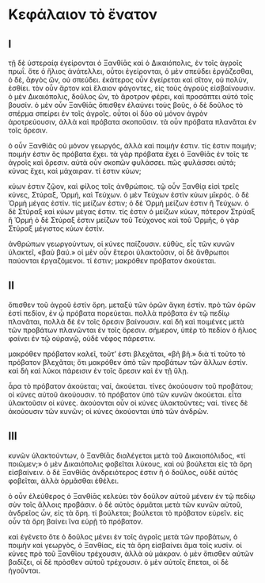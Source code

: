 # Κεφάλαιον τὸ ἔνατον

## Ι

τῇ δὲ ὑστεραίᾳ ἐγείρονται ὁ Ξανθίᾱς καὶ ὁ Δικαιόπολις, ἐν τοῖς ἀγροῖς πρωΐ. ὅτε ὁ ἥλιος ἀνάτελλει, οὗτοι ἐγείρονται, ὁ μὲν σπεύδει ἐργάζεσθαι, ὁ δὲ, ᾱ̓ργὸς ὤν, οὐ σπεύδει. ἑκάτερος οὖν ἐγείρεται καὶ σῖτον, οὐ πολὺν, ἐσθίει.
τὸν οὖν ἄρτον καὶ ἔλαιον φάγοντες, εἰς τοὺς ἀγροὺς εἰσβαίνουσιν. ὁ μὲν Δικαιόπολις, δοῦλος ὤν, τὸ ἄροτρον φέρει, καὶ προσάπτει αὐτὸ τοῖς βουσίν. ὁ μὲν οὖν Ξανθίᾱς ὄπισθεν ἐλαύνει τοὺς βοῦς, ὁ δὲ δοῦλος τὸ σπέρμα σπείρει ἐν τοῖς ἀγροῖς.
οὗτοι οἱ δύο οὐ μόνον ἀγρὸν ἀροτρεύουσιν, ἀλλὰ καὶ πρόβατα σκοποῦσιν. τὰ οὖν πρόβατα πλανᾶται ἐν τοῖς ὄρεσιν.

ὁ οὖν Ξανθίᾱς οὐ μόνον γεωργός, ἀλλὰ καὶ ποιμήν ἐστιν. τίς ἐστιν ποιμήν; ποιμήν ἐστιν ὃς πρόβατα ἔχει. τὰ γὰρ πρόβατα ἔχει ὁ Ξανθίᾱς ἐν τοῖς τε ἀγροῖς καὶ ὄρεσιν. αὐτὰ οὖν σκοπῶν φυλάσσει. πῶς φυλάσσει αὐτά; κύνας ἔχει, καὶ μάχαιραν. τί ἐστιν κύων;

κύων ἐστιν ζῷον, καὶ φίλος τοῖς ἀνθρώποις. τῷ οὖν Ξανθίᾳ εἰσὶ τρεῖς κύνες, Στύραξ, Ὁρμή, καὶ Τεύχων. ὁ μὲν Τεύχων ἐστὶν κύων μῑκρός. ὁ δὲ Ὁρμὴ μέγας ἐστίν. τίς μείζων ἐστιν; ὁ δὲ Ὁρμή μείζων ἐστιν ἢ Τεύχων. ὁ δὲ Στύραξ καὶ κύων μέγας ἐστιν. τίς ἐστιν ὁ μείζων κύων, πότερον Στρύαξ ἢ Ὁρμή ὁ δὲ Στύραξ ἐστιν μείζων τοῦ Τεύχονος καὶ τοῦ Ὁρμῆς, ὁ γὰρ Στύραξ μέγιστος κύων ἐστίν.

ἀνθρώπων γεωργούντων, οἱ κύνες παίζουσιν. εὐθὺς, εἷς τῶν κυνῶν ὑλακτεῖ, «βαὺ βαύ.» οἱ μὲν οὖν ἕτεροι ὑλακτοῦσιν, οἱ δὲ ἄνθρωποι παύονται ἐργαζόμενοι. τί ἐστιν; μακρόθεν πρόβατον ἀκούεται.

## ΙΙ

ὄπισθεν τοῦ ἀγροῦ ἐστίν ὄρη. μεταξὺ τῶν ὀρῶν ἄγκη ἐστίν. πρὸ τῶν ὀρῶν ἐστί πεδίον, ἐν ᾧ πρόβατα πορεύεται. πολλὰ πρόβατα ἐν τῷ πεδίῳ πλανᾶται, πολλὰ δὲ ἐν τοῖς ὄρεσιν βαίνουσιν. καὶ δὴ καὶ ποιμένες μετὰ τῶν προβάτων πλανῶνται ἐν τοῖς ὄρεσιν. σήμερον, ὑπὲρ τὸ πεδίον ὁ ἥλιος φαίνει ἐν τῷ οὐρανῷ, οὐδὲ νέφος πάρεστιν.

μακρόθεν πρόβατον καλεῖ, τοῦτ’ ἐστι βλεχᾶται, «βῆ βῆ.» διὰ τί τοῦτο τὸ πρόβατον βλεχᾶται; ὅτι μακρόθεν ἀπὸ τῶν προβάτων τῶν ἄλλων ἐστίν. καὶ δὴ καὶ λύκοι πάρεισιν ἐν τοῖς ὄρεσιν καὶ ἐν τῇ ὕλῃ.

ἆρα τὸ πρόβατον ἀκούεται; ναί, ἀκούεται. τίνες ἀκούουσιν τοῦ προβάτου; οἱ κύνες αὐτοῦ ἀκούουσιν. τὸ πρόβατον ὑπὸ τῶν κυνῶν ἀκούεται. εἶτα ὑλακτοῦσιν οἱ κύνες. ἀκούονται οὖν οἱ κύνες ὑλακτοῦντες; ναί. τίνες δὲ ἀκούουσιν τῶν κυνῶν; οἱ κύνες ἀκούονται ὑπὸ τῶν ἀνδρῶν.

## ΙΙΙ

κυνῶν ὑλακτούντων, ὁ Ξανθίᾱς διαλέγεται μετὰ τοῦ Δικαιοπόλιδος, «τί ποιῶμεν;» ὁ μὲν Δικαιόπολις φοβεῖται λύκους, καὶ οὐ βούλεται εἰς τὰ ὄρη εἰσβαίνειν. ὁ δὲ Ξανθίᾱς ἀνδρειότερος ἐστιν ἢ ὁ δοῦλος, οὐδὲ αὐτὸς φοβεῖται, ἀλλὰ ὁρμᾶσθαι ἐθέλει.

ὁ οὖν ἐλεύθερος ὁ Ξανθίᾱς κελεύει τὸν δοῦλον αὐτοῦ μένειν ἐν τῷ πεδίῳ σὺν τοῖς ἄλλοις προβάσιν. ὁ δὲ αὐτὸς ὁρμᾶται μετὰ τῶν κυνῶν αὐτοῦ, ἀνδρεῖος ὦν, εἰς τὰ ὄρη. τί βούλεται; βούλεται τὸ πρόβατον εὑρεῖν. εἰς οὖν τὰ ὄρη βαίνει ἵνα εὑρῇ τὸ πρόβατον.

καὶ ἐγένετο ὅτε ὁ δοῦλος μένει ἐν τοῖς ἀγροῖς μετὰ τῶν προβάτων, ὁ ποιμὴν καὶ γεωργὸς, ὁ Ξανθίας, εἰς τὰ ὄρη εἰσβαίνει ἅμα τοῖς κυσίν. οἱ κύνες πρὸ τοῦ Ξανθίου τρέχουσιν, ἀλλὰ οὐ μάκραν. ὁ μὲν ὄπισθεν αὐτῶν βαδίζει, οἱ δὲ πρὸσθεν αὐτοῦ τρέχουσιν. ὁ μὲν αὐτοῖς ἕπεται, οἱ δὲ ἡγοῦνται.
